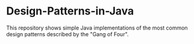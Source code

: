 # Design-Patterns-in-Java

This repository shows simple Java implementations of the most common design patterns described by the "Gang of Four".
